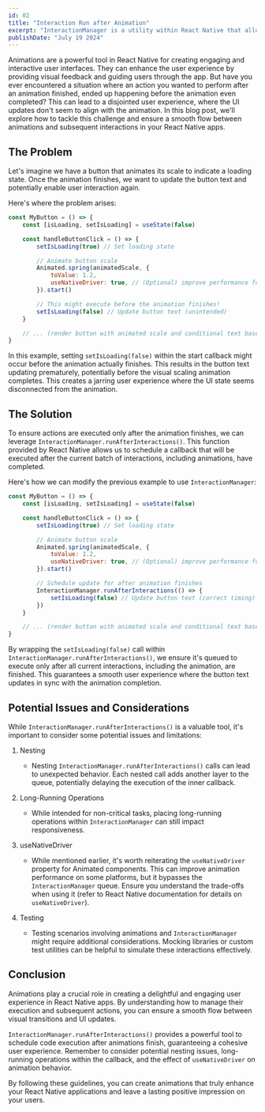 ```yaml
---
id: 02
title: "Interaction Run after Animation"
excerpt: "InteractionManager is a utility within React Native that allows long-running work to be scheduled after any interactions/animations have completed. This is particularly useful for ensuring smooth animations and interactions on the screen without being blocked by tasks that can wait."
publishDate: "July 19 2024"
---
```


Animations are a powerful tool in React Native for creating engaging and interactive user interfaces. They can enhance the user experience by providing visual feedback and guiding users through the app. But have you ever encountered a situation where an action you wanted to perform after an animation finished, ended up happening before the animation even completed? This can lead to a disjointed user experience, where the UI updates don't seem to align with the animation. In this blog post, we'll explore how to tackle this challenge and ensure a smooth flow between animations and subsequent interactions in your React Native apps.

## The Problem

Let's imagine we have a button that animates its scale to indicate a loading state. Once the animation finishes, we want to update the button text and potentially enable user interaction again.

Here's where the problem arises:

```javascript
const MyButton = () => {
	const [isLoading, setIsLoading] = useState(false)

	const handleButtonClick = () => {
		setIsLoading(true) // Set loading state

		// Animate button scale
		Animated.spring(animatedScale, {
			toValue: 1.2,
			useNativeDriver: true, // (Optional) improve performance for simple animations
		}).start()

		// This might execute before the animation finishes!
		setIsLoading(false) // Update button text (unintended)
	}

	// ... (render button with animated scale and conditional text based on isLoading)
}
```

In this example, setting `setIsLoading(false)` within the start callback might occur before the animation actually finishes. This results in the button text updating prematurely, potentially before the visual scaling animation completes. This creates a jarring user experience where the UI state seems disconnected from the animation.

## The Solution

To ensure actions are executed only after the animation finishes, we can leverage `InteractionManager.runAfterInteractions()`. This function provided by React Native allows us to schedule a callback that will be executed after the current batch of interactions, including animations, have completed.

Here's how we can modify the previous example to use `InteractionManager`:

```javascript
const MyButton = () => {
	const [isLoading, setIsLoading] = useState(false)

	const handleButtonClick = () => {
		setIsLoading(true) // Set loading state

		// Animate button scale
		Animated.spring(animatedScale, {
			toValue: 1.2,
			useNativeDriver: true, // (Optional) improve performance for simple animations
		}).start()

		// Schedule update for after animation finishes
		InteractionManager.runAfterInteractions(() => {
			setIsLoading(false) // Update button text (correct timing)
		})
	}

	// ... (render button with animated scale and conditional text based on isLoading)
}
```

By wrapping the `setIsLoading(false)` call within `InteractionManager.runAfterInteractions()`, we ensure it's queued to execute only after all current interactions, including the animation, are finished. This guarantees a smooth user experience where the button text updates in sync with the animation completion.

## Potential Issues and Considerations

While `InteractionManager.runAfterInteractions()` is a valuable tool, it's important to consider some potential issues and limitations:

1. Nesting

   - Nesting `InteractionManager.runAfterInteractions()` calls can lead to unexpected behavior. Each nested call adds another layer to the queue, potentially delaying the execution of the inner callback.

2. Long-Running Operations

   - While intended for non-critical tasks, placing long-running operations within `InteractionManager` can still impact responsiveness.

3. useNativeDriver

   - While mentioned earlier, it's worth reiterating the `useNativeDriver` property for Animated components. This can improve animation performance on some platforms, but it bypasses the `InteractionManager` queue. Ensure you understand the trade-offs when using it (refer to React Native documentation for details on `useNativeDriver`).

4. Testing

   - Testing scenarios involving animations and `InteractionManager` might require additional considerations. Mocking libraries or custom test utilities can be helpful to simulate these interactions effectively.

## Conclusion

Animations play a crucial role in creating a delightful and engaging user experience in React Native apps. By understanding how to manage their execution and subsequent actions, you can ensure a smooth flow between visual transitions and UI updates.

`InteractionManager.runAfterInteractions()` provides a powerful tool to schedule code execution after animations finish, guaranteeing a cohesive user experience. Remember to consider potential nesting issues, long-running operations within the callback, and the effect of `useNativeDriver` on animation behavior.

By following these guidelines, you can create animations that truly enhance your React Native applications and leave a lasting positive impression on your users.
